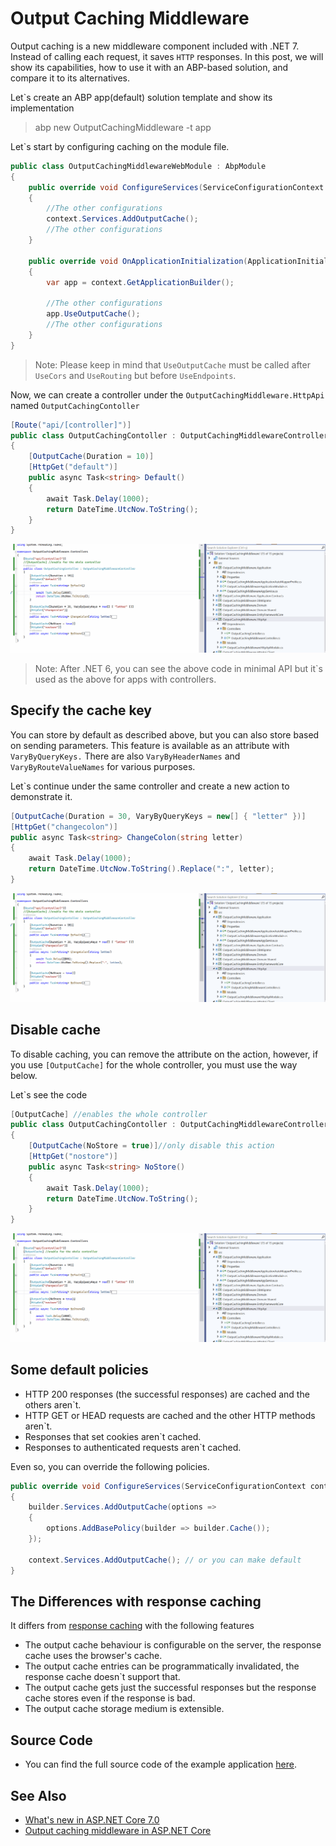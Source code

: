 # Output Caching Middleware 
Output caching is a new middleware component included with .NET 7. Instead of calling each request, it saves `HTTP` responses. In this post, we will show its capabilities, how to use it with an ABP-based solution, and compare it to its alternatives.

Let`s create an ABP app(default) solution template and show its implementation
> abp new OutputCachingMiddleware -t app

Let`s start by configuring caching on the module file.
```csharp
public class OutputCachingMiddlewareWebModule : AbpModule
{
    public override void ConfigureServices(ServiceConfigurationContext context)
    {
        //The other configurations
        context.Services.AddOutputCache();
        //The other configurations
    }

    public override void OnApplicationInitialization(ApplicationInitializationContext context)
    {
        var app = context.GetApplicationBuilder();

        //The other configurations
        app.UseOutputCache();
        //The other configurations
    }
}
```

> Note: Please keep in mind that `UseOutputCache` must be called after `UseCors` and `UseRouting` but before `UseEndpoints`.

Now, we can create a controller under the `OutputCachingMiddleware.HttpApi` named `OutputCachingContoller`
```csharp
[Route("api/[controller]")]
public class OutputCachingContoller : OutputCachingMiddlewareController
{
    [OutputCache(Duration = 10)]
    [HttpGet("default")]
    public async Task<string> Default()
    {
        await Task.Delay(1000);
        return DateTime.UtcNow.ToString();
    }
}
```

![default ](./images/default.gif)

>Note: After .NET 6, you can see the above code in minimal API but it`s used as the above for apps with controllers.

## Specify the cache key
You can store by default as described above, but you can also store based on sending parameters. This feature is available as an attribute with `VaryByQueryKeys.` There are also `VaryByHeaderNames` and `VaryByRouteValueNames` for various purposes.

Let`s continue under the same controller and create a new action to demonstrate it.
```csharp
[OutputCache(Duration = 30, VaryByQueryKeys = new[] { "letter" })]
[HttpGet("changecolon")]
public async Task<string> ChangeColon(string letter)
{
    await Task.Delay(1000);
    return DateTime.UtcNow.ToString().Replace(":", letter);
}
```
![var by query keys](./images/change%20colon.gif)

## Disable cache
To disable caching, you can remove the attribute on the action, however, if you use `[OutputCache]` for the whole controller, you must use the way below. 

Let`s see the code
```csharp
[OutputCache] //enables the whole controller
public class OutputCachingContoller : OutputCachingMiddlewareController
{
    [OutputCache(NoStore = true)]//only disable this action
    [HttpGet("nostore")]
    public async Task<string> NoStore()
    {
        await Task.Delay(1000);
        return DateTime.UtcNow.ToString();
    }
}
```
![no store](./images/nostore.gif)

## Some default policies
* HTTP 200 responses (the successful responses) are cached and the others aren`t.
* HTTP GET or HEAD requests are cached and the other HTTP methods aren`t.
* Responses that set cookies aren`t cached.
* Responses to authenticated requests aren`t cached.

Even so, you can override the following policies.

```csharp
public override void ConfigureServices(ServiceConfigurationContext context)
{
    builder.Services.AddOutputCache(options =>
    {
        options.AddBasePolicy(builder => builder.Cache());
    });

    context.Services.AddOutputCache(); // or you can make default 
}
```

## The Differences with response caching
It differs from [response caching](https://learn.microsoft.com/en-us/aspnet/core/performance/caching/overview?view=aspnetcore-7.0#response-caching) with the following features

* The output cache behaviour is configurable on the server, the response cache uses the browser's cache.
* The output cache entries can be programmatically invalidated, the response cache doesn`t support that.
* The output cache gets just the successful responses but the response cache stores even if the response is bad.
* The output cache storage medium is extensible.

## Source Code

- You can find the full source code of the example application [here](https://github.com/abpframework/abp-samples/tree/master/OutputCachingMiddleware).

## See Also

- [What's new in ASP.NET Core 7.0](https://learn.microsoft.com/en-us/aspnet/core/release-notes/aspnetcore-7.0?view=aspnetcore-7.0#output-caching-middleware)
- [Output caching middleware in ASP.NET Core](https://learn.microsoft.com/en-us/aspnet/core/performance/caching/output?view=aspnetcore-7.0)